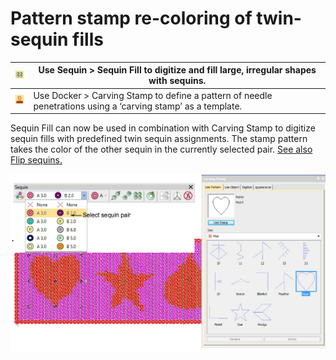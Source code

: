 # Pattern stamp re-coloring of twin-sequin fills

| ![SequinFill.png](assets/SequinFill.png)     | Use Sequin > Sequin Fill to digitize and fill large, irregular shapes with sequins.                          |
| -------------------------------------------- | ------------------------------------------------------------------------------------------------------------ |
| ![CarvingStamp.png](assets/CarvingStamp.png) | Use Docker > Carving Stamp to define a pattern of needle penetrations using a ‘carving stamp’ as a template. |

Sequin Fill can now be used in combination with Carving Stamp to digitize sequin fills with predefined twin sequin assignments. The stamp pattern takes the color of the other sequin in the currently selected pair. [See also Flip sequins.](../../Applied/sequin_advanced/Flip_sequins)

![rn_-_update-200065.png](assets/rn_-_update-200065.png)
